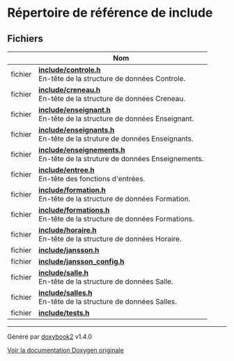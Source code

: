 # Répertoire de référence de include

## Fichiers

|                | Nom           |
| -------------- | -------------- |
| fichier | **[include/controle.h](/Files/controle_8h.md#file-controle.h)** <br>En-tête de la structure de données Controle.  |
| fichier | **[include/creneau.h](/Files/creneau_8h.md#file-creneau.h)** <br>En-tête de la structure de données Creneau.  |
| fichier | **[include/enseignant.h](/Files/enseignant_8h.md#file-enseignant.h)** <br>En-tête de la structure de données Enseignant.  |
| fichier | **[include/enseignants.h](/Files/enseignants_8h.md#file-enseignants.h)** <br>En-tête de la struture de données Enseignants.  |
| fichier | **[include/enseignements.h](/Files/enseignements_8h.md#file-enseignements.h)** <br>En-tête de la struture de données Enseignements.  |
| fichier | **[include/entree.h](/Files/entree_8h.md#file-entree.h)** <br>En-tête des fonctions d'entrées.  |
| fichier | **[include/formation.h](/Files/formation_8h.md#file-formation.h)** <br>En-tête de la structure de données Formation.  |
| fichier | **[include/formations.h](/Files/formations_8h.md#file-formations.h)** <br>En-tête de la structure de données Formations.  |
| fichier | **[include/horaire.h](/Files/horaire_8h.md#file-horaire.h)** <br>En-tête de la structure de données Horaire.  |
| fichier | **[include/jansson.h](/Files/jansson_8h.md#file-jansson.h)**  |
| fichier | **[include/jansson_config.h](/Files/jansson__config_8h.md#file-jansson-config.h)**  |
| fichier | **[include/salle.h](/Files/salle_8h.md#file-salle.h)** <br>En-tête de la structure de données Salle.  |
| fichier | **[include/salles.h](/Files/salles_8h.md#file-salles.h)** <br>En-tête de la structure de données Salles.  |
| fichier | **[include/tests.h](/Files/tests_8h.md#file-tests.h)**  |

---

Généré par [doxybook2](https://github.com/matusnovak/doxybook2) v1.4.0

[Voir la documentation Doxygen originale](https://rmihaja.github.io/BAC/doxygen/index.html)
